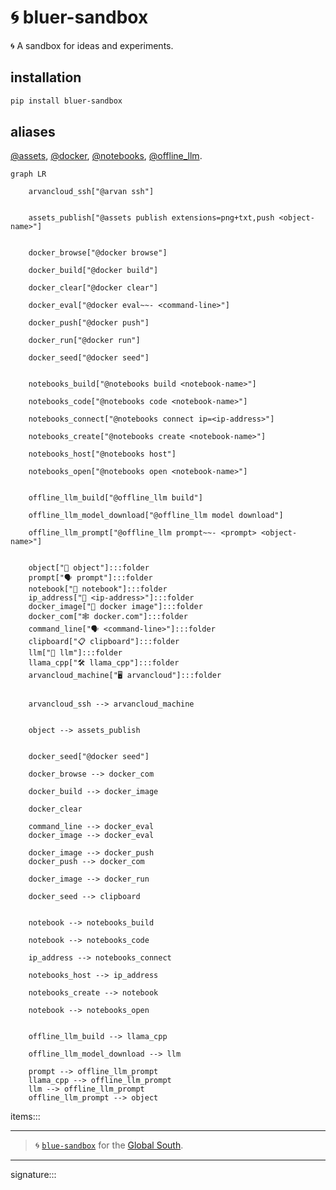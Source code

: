 # 🌀 bluer-sandbox

🌀 A sandbox for ideas and experiments.

## installation

```bash
pip install bluer-sandbox
```

## aliases

[@assets](./bluer_sandbox/docs/aliases/assets.md), 
[@docker](./bluer_sandbox/docs/aliases/docker.md), 
[@notebooks](./bluer_sandbox/docs/aliases/notebooks.md), 
[@offline_llm](./bluer_sandbox/docs/aliases/offline_llm.md).

```mermaid
graph LR

    arvancloud_ssh["@arvan ssh"]


    assets_publish["@assets publish extensions=png+txt,push <object-name>"]


    docker_browse["@docker browse"]

    docker_build["@docker build"]

    docker_clear["@docker clear"]

    docker_eval["@docker eval~~- <command-line>"]

    docker_push["@docker push"]

    docker_run["@docker run"]

    docker_seed["@docker seed"]


    notebooks_build["@notebooks build <notebook-name>"]

    notebooks_code["@notebooks code <notebook-name>"]
    
    notebooks_connect["@notebooks connect ip=<ip-address>"]

    notebooks_create["@notebooks create <notebook-name>"]

    notebooks_host["@notebooks host"]

    notebooks_open["@notebooks open <notebook-name>"]


    offline_llm_build["@offline_llm build"]

    offline_llm_model_download["@offline_llm model download"]

    offline_llm_prompt["@offline_llm prompt~~- <prompt> <object-name>"]


    object["📂 object"]:::folder
    prompt["🗣️ prompt"]:::folder
    notebook["📘 notebook"]:::folder
    ip_address["🛜 <ip-address>"]:::folder
    docker_image["📂 docker image"]:::folder
    docker_com["🕸️ docker.com"]:::folder
    command_line["🗣️ <command-line>"]:::folder
    clipboard["📋 clipboard"]:::folder
    llm["🧠 llm"]:::folder
    llama_cpp["🛠️ llama_cpp"]:::folder
    arvancloud_machine["🖥️ arvancloud"]:::folder


    arvancloud_ssh --> arvancloud_machine


    object --> assets_publish


    docker_seed["@docker seed"]

    docker_browse --> docker_com

    docker_build --> docker_image

    docker_clear

    command_line --> docker_eval
    docker_image --> docker_eval

    docker_image --> docker_push 
    docker_push --> docker_com

    docker_image --> docker_run

    docker_seed --> clipboard


    notebook --> notebooks_build

    notebook --> notebooks_code

    ip_address --> notebooks_connect

    notebooks_host --> ip_address

    notebooks_create --> notebook

    notebook --> notebooks_open


    offline_llm_build --> llama_cpp

    offline_llm_model_download --> llm

    prompt --> offline_llm_prompt
    llama_cpp --> offline_llm_prompt
    llm --> offline_llm_prompt
    offline_llm_prompt --> object
```

items:::

---

> 🌀 [`blue-sandbox`](https://github.com/kamangir/blue-sandbox) for the [Global South](https://github.com/kamangir/bluer-south).

---

signature:::